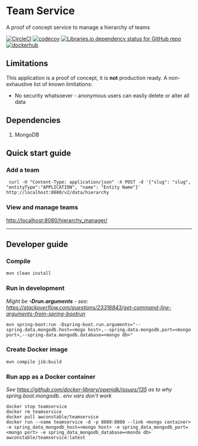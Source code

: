 # Team Service
A proof of concept service to manage a hierarchy of teams

[![CircleCI](https://circleci.com/gh/awconstable/teamservice.svg?style=shield)](https://circleci.com/gh/awconstable/teamservice)
[![codecov](https://codecov.io/gh/awconstable/teamservice/branch/master/graph/badge.svg)](https://codecov.io/gh/awconstable/teamservice)
[![Libraries.io dependency status for GitHub repo](https://img.shields.io/librariesio/github/awconstable/teamservice.svg)](https://libraries.io/github/awconstable/teamservice)
[![dockerhub](https://img.shields.io/docker/pulls/awconstable/teamservice.svg)](https://cloud.docker.com/repository/docker/awconstable/teamservice)

## Limitations

This application is a proof of concept, it is **not** production ready.
A non-exhaustive list of known limitations:
* No security whatsoever - anonymous users can easily delete or alter all data

## Dependencies

1. MongoDB

## Quick start guide

### Add a team

```
 curl -H "Content-Type: application/json" -X POST -d '{"slug": "slug", "entityType":"APPLICATION", "name": "Entity Name"}' http://localhost:8080/v2/data/hierarchy
```


### View and manage teams

<http://localhost:8080/hierarchy_manager/>

---

## Developer guide

### Compile

```
mvn clean install
```

### Run in development

*Might be **-Drun.arguments** - see: https://stackoverflow.com/questions/23316843/get-command-line-arguments-from-spring-bootrun*

```
mvn spring-boot:run -Dspring-boot.run.arguments="--spring.data.mongodb.host=<mogo host>,--spring.data.mongodb.port=<mongo port>,--spring-data.mongodb.database=<mongo db>"
```

### Create Docker image

```
mvn compile jib:build
```

### Run app as a Docker container

*See https://github.com/docker-library/openjdk/issues/135 as to why spring.boot.mongodb.. env vars don't work*

```
docker stop teamservice
docker rm teamservice
docker pull awconstable/teamservice
docker run --name teamservice -d -p 8080:8080 --link <mongo container> -e spring_data_mongodb_host=<mongo host> -e spring_data_mongodb_port=<mongo port> -e spring_data_mongodb_database=<mondo db> awconstable/teamservice:latest
```


